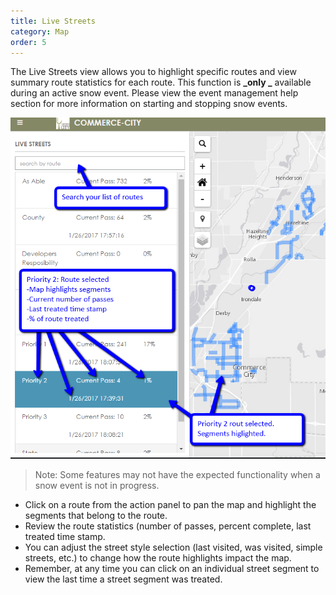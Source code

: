 ```yaml
---
title: Live Streets
category: Map
order: 5
---
```


The Live Streets view allows you to highlight specific routes and view summary route statistics for each route. This function is **_only _** available during an active snow event. Please view the event management help section for more information on starting and stopping snow events.

![Live Streets](/img/livestreets.png)

> Note: Some features may not have the expected functionality when a snow event is not in progress.

* Click on a route from the action panel to pan the map and highlight the segments that belong to the route.
* Review the route statistics (number of passes, percent complete, last treated time stamp.
* You can adjust the street style selection (last visited, was visited, simple streets, etc.) to change how the route highlights impact the map.
* Remember, at any time you can click on an individual street segment to view the last time a street segment was treated.